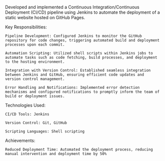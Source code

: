Developed and implemented a Continuous Integration/Continuous Deployment (CI/CD) pipeline using Jenkins to automate the deployment of a static website hosted on GitHub Pages.​

Key Responsibilities:

    Pipeline Development: Configured Jenkins to monitor the GitHub repository for code changes, triggering automated build and deployment processes upon each commit.​

    Automation Scripting: Utilized shell scripts within Jenkins jobs to automate tasks such as code fetching, build processes, and deployment to the hosting environment.​

    Integration with Version Control: Established seamless integration between Jenkins and GitHub, ensuring efficient code updates and version control management.​

    Error Handling and Notifications: Implemented error detection mechanisms and configured notifications to promptly inform the team of build or deployment issues.​

Technologies Used:

    CI/CD Tools: Jenkins​

    Version Control: Git, GitHub​

    Scripting Languages: Shell scripting​

Achievements:

    Reduced Deployment Time: Automated the deployment process, reducing manual intervention and deployment time by 50%
